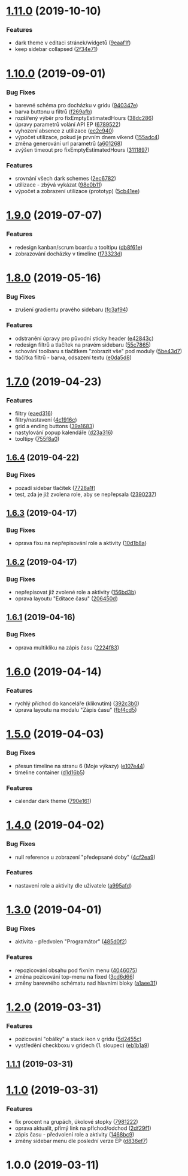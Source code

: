 # [1.11.0](https://github.com/RaptorCZ/enhanced-easy-project/compare/v1.10.0...v1.11.0) (2019-10-10)


### Features

* dark theme v editaci stránek/widgetů ([9eaaf1f](https://github.com/RaptorCZ/enhanced-easy-project/commit/9eaaf1f))
* keep sidebar collapsed ([2f34e71](https://github.com/RaptorCZ/enhanced-easy-project/commit/2f34e71))



# [1.10.0](https://github.com/RaptorCZ/enhanced-easy-project/compare/v1.9.0...v1.10.0) (2019-09-01)


### Bug Fixes

* barevné schéma pro docházku v gridu ([940347e](https://github.com/RaptorCZ/enhanced-easy-project/commit/940347e))
* barva buttonu u filtrů ([f269afb](https://github.com/RaptorCZ/enhanced-easy-project/commit/f269afb))
* rozšířený výběr pro fixEmptyEstimatedHours ([38dc286](https://github.com/RaptorCZ/enhanced-easy-project/commit/38dc286))
* úpravy parametrů volání API EP ([6789522](https://github.com/RaptorCZ/enhanced-easy-project/commit/6789522))
* vyhození absence z utilizace ([ec2c940](https://github.com/RaptorCZ/enhanced-easy-project/commit/ec2c940))
* výpočet utilizace, pokud je prvním dnem víkend ([155adc4](https://github.com/RaptorCZ/enhanced-easy-project/commit/155adc4))
* změna generování url parametrů ([a601268](https://github.com/RaptorCZ/enhanced-easy-project/commit/a601268))
* zvýšen timeout pro fixEmptyEstimatedHours ([3111897](https://github.com/RaptorCZ/enhanced-easy-project/commit/3111897))


### Features

* srovnání všech dark schemes ([2ec6782](https://github.com/RaptorCZ/enhanced-easy-project/commit/2ec6782))
* utilizace - zbývá vykázat ([98e0b11](https://github.com/RaptorCZ/enhanced-easy-project/commit/98e0b11))
* výpočet a zobrazení utilizace (prototyp) ([5cb41ee](https://github.com/RaptorCZ/enhanced-easy-project/commit/5cb41ee))



# [1.9.0](https://github.com/RaptorCZ/enhanced-easy-project/compare/v1.8.0...v1.9.0) (2019-07-07)


### Features

* redesign kanban/scrum boardu a tooltipu ([db8f61e](https://github.com/RaptorCZ/enhanced-easy-project/commit/db8f61e))
* zobrazování docházky v timeline ([f73323d](https://github.com/RaptorCZ/enhanced-easy-project/commit/f73323d))



# [1.8.0](https://github.com/RaptorCZ/enhanced-easy-project/compare/v1.7.0...v1.8.0) (2019-05-16)


### Bug Fixes

* zrušení gradientu pravého sidebaru ([fc3af94](https://github.com/RaptorCZ/enhanced-easy-project/commit/fc3af94))


### Features

* odstranění úpravy pro původní sticky header ([e42843c](https://github.com/RaptorCZ/enhanced-easy-project/commit/e42843c))
* redesign filtrů a tlačítek na pravém sidebaru ([55c7865](https://github.com/RaptorCZ/enhanced-easy-project/commit/55c7865))
* schování toolbaru s tlačítkem "zobrazit vše" pod moduly ([5be43d7](https://github.com/RaptorCZ/enhanced-easy-project/commit/5be43d7))
* tlačítka filtrů - barva, odsazení textu ([e0da5d8](https://github.com/RaptorCZ/enhanced-easy-project/commit/e0da5d8))



# [1.7.0](https://github.com/RaptorCZ/enhanced-easy-project/compare/v1.6.4...v1.7.0) (2019-04-23)


### Features

* filtry ([eaed316](https://github.com/RaptorCZ/enhanced-easy-project/commit/eaed316))
* filtry/nastavení ([4c1916c](https://github.com/RaptorCZ/enhanced-easy-project/commit/4c1916c))
* grid a ending buttons ([39a1683](https://github.com/RaptorCZ/enhanced-easy-project/commit/39a1683))
* nastylování popup kalendáře ([d23a316](https://github.com/RaptorCZ/enhanced-easy-project/commit/d23a316))
* tooltipy ([755f8a0](https://github.com/RaptorCZ/enhanced-easy-project/commit/755f8a0))



## [1.6.4](https://github.com/RaptorCZ/enhanced-easy-project/compare/v1.6.3...v1.6.4) (2019-04-22)


### Bug Fixes

* pozadí sidebar tlačítek ([7728a1f](https://github.com/RaptorCZ/enhanced-easy-project/commit/7728a1f))
* test, zda je již zvolena role, aby se nepřepsala ([2390237](https://github.com/RaptorCZ/enhanced-easy-project/commit/2390237))



## [1.6.3](https://github.com/RaptorCZ/enhanced-easy-project/compare/v1.6.2...v1.6.3) (2019-04-17)


### Bug Fixes

* oprava fixu na nepřepisování role a aktivity ([10d1b8a](https://github.com/RaptorCZ/enhanced-easy-project/commit/10d1b8a))



## [1.6.2](https://github.com/RaptorCZ/enhanced-easy-project/compare/v1.6.1...v1.6.2) (2019-04-17)


### Bug Fixes

* nepřepisovat již zvolené role a aktivity ([156bd3b](https://github.com/RaptorCZ/enhanced-easy-project/commit/156bd3b))
* oprava layoutu "Editace času" ([206450d](https://github.com/RaptorCZ/enhanced-easy-project/commit/206450d))



## [1.6.1](https://github.com/RaptorCZ/enhanced-easy-project/compare/v1.6.0...v1.6.1) (2019-04-16)


### Bug Fixes

* oprava multikliku na zápis času ([2224f83](https://github.com/RaptorCZ/enhanced-easy-project/commit/2224f83))



# [1.6.0](https://github.com/RaptorCZ/enhanced-easy-project/compare/v1.5.0...v1.6.0) (2019-04-14)


### Features

* rychlý příchod do kanceláře (kliknutím) ([392c3b0](https://github.com/RaptorCZ/enhanced-easy-project/commit/392c3b0))
* úprava layoutu na modalu "Zápis času" ([fbf4cd5](https://github.com/RaptorCZ/enhanced-easy-project/commit/fbf4cd5))



# [1.5.0](https://github.com/RaptorCZ/enhanced-easy-project/compare/v1.4.0...v1.5.0) (2019-04-03)


### Bug Fixes

* přesun timeline na stranu 6 (Moje výkazy) ([e107e44](https://github.com/RaptorCZ/enhanced-easy-project/commit/e107e44))
* timeline container ([d1d16b5](https://github.com/RaptorCZ/enhanced-easy-project/commit/d1d16b5))


### Features

* calendar dark theme ([790e161](https://github.com/RaptorCZ/enhanced-easy-project/commit/790e161))



# [1.4.0](https://github.com/RaptorCZ/enhanced-easy-project/compare/v1.3.0...v1.4.0) (2019-04-02)


### Bug Fixes

* null reference u zobrazení "předepsané doby" ([4cf2ea9](https://github.com/RaptorCZ/enhanced-easy-project/commit/4cf2ea9))


### Features

* nastavení role a aktivity dle uživatele ([a995afd](https://github.com/RaptorCZ/enhanced-easy-project/commit/a995afd))



# [1.3.0](https://github.com/RaptorCZ/enhanced-easy-project/compare/v1.2.0...v1.3.0) (2019-04-01)


### Bug Fixes

* aktivita - předvolen "Programátor" ([485d0f2](https://github.com/RaptorCZ/enhanced-easy-project/commit/485d0f2))


### Features

* repozicování obsahu pod fixním menu ([4046075](https://github.com/RaptorCZ/enhanced-easy-project/commit/4046075))
* změna pozicování top-menu na fixed ([3cd6d66](https://github.com/RaptorCZ/enhanced-easy-project/commit/3cd6d66))
* změny barevného schématu nad hlavními bloky ([a1aee31](https://github.com/RaptorCZ/enhanced-easy-project/commit/a1aee31))



# [1.2.0](https://github.com/RaptorCZ/enhanced-easy-project/compare/v1.1.1...v1.2.0) (2019-03-31)


### Features

* pozicování "obálky" a stack ikon v gridu ([5d2455c](https://github.com/RaptorCZ/enhanced-easy-project/commit/5d2455c))
* vystředění checkboxu v gridech (1. sloupec) ([eb1b1a9](https://github.com/RaptorCZ/enhanced-easy-project/commit/eb1b1a9))



## [1.1.1](https://github.com/RaptorCZ/enhanced-easy-project/compare/v1.1.0...v1.1.1) (2019-03-31)



# [1.1.0](https://github.com/RaptorCZ/enhanced-easy-project/compare/v1.0.0...v1.1.0) (2019-03-31)


### Features

* fix procent na grupách, úkolové stopky ([7981222](https://github.com/RaptorCZ/enhanced-easy-project/commit/7981222))
* oprava aktualit, přímý link na příchod/odchod ([2df29f1](https://github.com/RaptorCZ/enhanced-easy-project/commit/2df29f1))
* zápis času - předvolení role a aktivity ([1468bc9](https://github.com/RaptorCZ/enhanced-easy-project/commit/1468bc9))
* změny sidebar menu dle poslední verze EP ([d836ef7](https://github.com/RaptorCZ/enhanced-easy-project/commit/d836ef7))



# 1.0.0 (2019-03-11)



